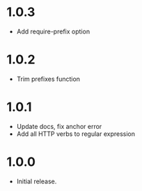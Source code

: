 # 1.0.3

- Add require-prefix option

# 1.0.2

- Trim prefixes function

# 1.0.1

- Update docs, fix anchor error
- Add all HTTP verbs to regular expression

# 1.0.0

-   Initial release.
